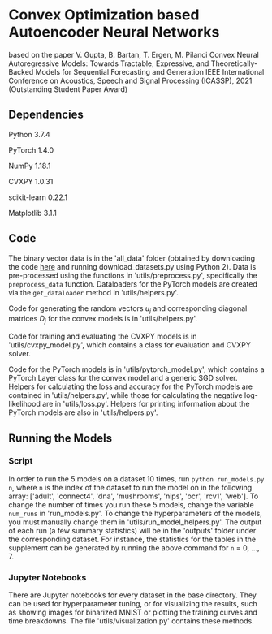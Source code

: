# Convex Optimization based Autoencoder Neural Networks
based on the paper
V. Gupta, B. Bartan, T. Ergen, M. Pilanci
Convex Neural Autoregressive Models: Towards Tractable, Expressive, and Theoretically-Backed Models for Sequential Forecasting and Generation
IEEE International Conference on Acoustics, Speech and Signal Processing (ICASSP), 2021 
(Outstanding Student Paper Award)

## Dependencies
Python 3.7.4

PyTorch 1.4.0

NumPy 1.18.1

CVXPY 1.0.31

scikit-learn 0.22.1

Matplotlib 3.1.1

## Code
The binary vector data is in the 'all_data' folder (obtained by downloading the code [here](http://info.usherbrooke.ca/hlarochelle/code/nade.tar.gz) and running download_datasets.py using Python 2). Data is pre-processed using the functions in 'utils/preprocess.py', specifically the `preprocess_data` function. Dataloaders for the PyTorch models are created via the `get_dataloader` method in 'utils/helpers.py'.

Code for generating the random vectors $u_j$ and corresponding diagonal matrices $D_j$ for the convex models is in 'utils/helpers.py'. 

Code for training and evaluating the CVXPY models is in 'utils/cvxpy_model.py', which contains a class for evaluation and CVXPY solver. 

Code for the PyTorch models is in 'utils/pytorch_model.py', which contains a PyTorch Layer class for the convex model and a generic SGD solver. Helpers for calculating the loss and accuracy for the PyTorch models are contained in 'utils/helpers.py', while those for calculating the negative log-likelihood are in 'utils/loss.py'. Helpers for printing information about the PyTorch models are also in 'utils/helpers.py'. 


## Running the Models

### Script
In order to run the 5 models on a dataset 10 times, run `python run_models.py n`, where `n` is the index of the dataset to run the model on in the following array: ['adult', 'connect4', 'dna', 'mushrooms', 'nips', 'ocr', 'rcv1', 'web']. To change the number of times you run these 5 models, change the variable `num_runs` in 'run_models.py'. To change the hyperparameters of the models, you must manually change them in 'utils/run_model_helpers.py'. The output of each run (a few summary statistics) will be in the 'outputs' folder under the corresponding dataset. For instance, the statistics for the tables in the supplement can be generated by running the above command for `n` = 0, ..., 7.


### Jupyter Notebooks
There are Jupyter notebooks for every dataset in the base directory. They can be used for hyperparameter tuning, or for visualizing the results, such as showing images for binarized MNIST or plotting the training curves and time breakdowns. The file 'utils/visualization.py' contains these methods.
